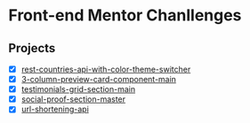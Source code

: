 # Front-end Mentor Chanllenges

## Projects

- [x] [rest-countries-api-with-color-theme-switcher](https://rest-countries-api-with-color-theme-switcher-nine.vercel.app/)
- [x] [3-column-preview-card-component-main](https://3-column-preview-card-component-main-swart.vercel.app/)
- [x] [testimonials-grid-section-main](https://testimonials-grid-section-main-imadatyatalah.netlify.app/)
- [x] [social-proof-section-master](https://social-proof-section-master-nine.netlify.app/)
- [x] [url-shortening-api](https://url-shortening-api-imadatyatalah.vercel.app/)
